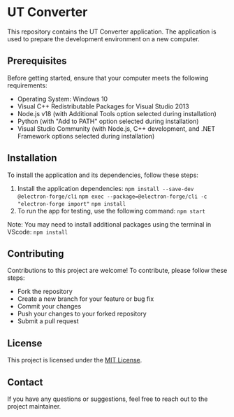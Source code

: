 # UT Converter

This repository contains the UT Converter application. The application is used to prepare the development environment on a new computer.

## Prerequisites

Before getting started, ensure that your computer meets the following requirements:
- Operating System: Windows 10
- Visual C++ Redistributable Packages for Visual Studio 2013
- Node.js v18 (with Additional Tools option selected during installation)
- Python (with "Add to PATH" option selected during installation)
- Visual Studio Community (with Node.js, C++ development, and .NET Framework options selected during installation)

## Installation

To install the application and its dependencies, follow these steps:

1. Install the application dependencies:
  `npm install --save-dev @electron-forge/cli`
  `npm exec --package=@electron-forge/cli -c "electron-forge import"`
  `npm install`
2. To run the app for testing, use the following command:
  `npm start`

Note: You may need to install additional packages using the terminal in VScode:
`npm install`


## Contributing

Contributions to this project are welcome! To contribute, please follow these steps:
- Fork the repository
- Create a new branch for your feature or bug fix
- Commit your changes
- Push your changes to your forked repository
- Submit a pull request

## License

This project is licensed under the [MIT License](LICENSE).

## Contact

If you have any questions or suggestions, feel free to reach out to the project maintainer.
